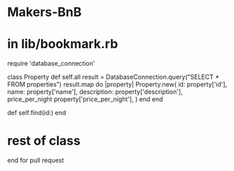 # Makers-BnB

# in lib/bookmark.rb

require 'database_connection'

class Property
  def self.all
    result = DatabaseConnection.query("SELECT * FROM properties")
    result.map do |property|
      Property.new(
        id: property['id'],
        name: property['name'],
        description: property['description'],
        price_per_night property['price_per_night'],
      )
    end
  end

  def self.find(id:)
  end

  # rest of class

end
for pull request